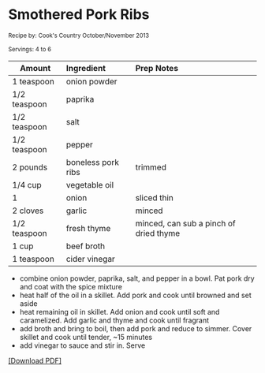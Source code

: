 # Smothered Pork Ribs

<small>Recipe by: Cook's Country October/November 2013</small>

<small>Servings: 4 to 6</small>

| Amount       | Ingredient         | Prep Notes                             |
| ------------ | :----------------- | :------------------------------------- |
| 1 teaspoon   | onion powder       |                                        |
| 1/2 teaspoon | paprika            |                                        |
| 1/2 teaspoon | salt               |                                        |
| 1/2 teaspoon | pepper             |                                        |
| 2 pounds     | boneless pork ribs | trimmed                                |
| 1/4 cup      | vegetable oil      |                                        |
| 1            | onion              | sliced thin                            |
| 2 cloves     | garlic             | minced                                 |
| 1/2 teaspoon | fresh thyme        | minced, can sub a pinch of dried thyme |
| 1 cup        | beef broth         |                                        |
| 1 teaspoon   | cider vinegar      |                                        |

- combine onion powder, paprika, salt, and pepper in a bowl. Pat pork dry and coat with the spice mixture
- heat half of the oil in a skillet. Add pork and cook until browned and set aside
- heat remaining oil in skillet. Add onion and cook until soft and caramelized. Add garlic and thyme and cook until fragrant
- add broth and bring to boil, then add pork and reduce to simmer. Cover skillet and cook until tender, ~15 minutes
- add vinegar to sauce and stir in. Serve

<!-- Tags:
- pork
- stove
-->

[\[Download PDF\]](/pdf/main_dishes/smotheredPorkRibs.pdf)

